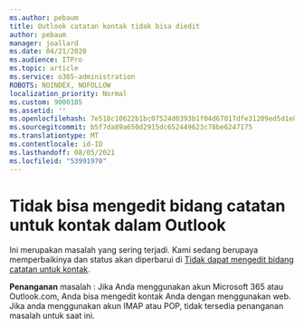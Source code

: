 ```yaml
---
ms.author: pebaum
title: Outlook catatan kontak tidak bisa diedit
author: pebaum
manager: joallard
ms.date: 04/21/2020
ms.audience: ITPro
ms.topic: article
ms.service: o365-administration
ROBOTS: NOINDEX, NOFOLLOW
localization_priority: Normal
ms.custom: 9000185
ms.assetid: ''
ms.openlocfilehash: 7e518c10622b1bc07524d0393b1f04d67017dfe31209ed5d1e8283b7fc14917b
ms.sourcegitcommit: b5f7da89a650d2915dc652449623c78be6247175
ms.translationtype: MT
ms.contentlocale: id-ID
ms.lasthandoff: 08/05/2021
ms.locfileid: "53991970"
---
```

# <a name="cant-edit-the-notes-field-for-a-contact-in-outlook"></a>Tidak bisa mengedit bidang catatan untuk kontak dalam Outlook
Ini merupakan masalah yang sering terjadi. Kami sedang berupaya memperbaikinya dan status akan diperbarui di [Tidak dapat mengedit bidang catatan untuk kontak](https://support.office.com/article/fb8394ce-04ce-48b5-bae4-be46f77f10fe).

**Penanganan** masalah : Jika Anda menggunakan akun Microsoft 365 atau Outlook.com, Anda bisa mengedit kontak Anda dengan menggunakan web. Jika anda menggunakan akun IMAP atau POP, tidak tersedia penanganan masalah untuk saat ini.